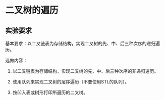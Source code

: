 # 二叉树的遍历

## 实验要求

基本要求：以二叉链表为存储结构，实现二叉树的先、中、后三种次序的递归遍历。

选做内容：

1. 以二叉链表为存储结构，实现二叉树的先、中、后三种次序的非递归遍历。

2. 使用队列来实现二叉树的层序遍历（不要使用STL的队列）。

3. 按凹入表或树形打印所遍历的二叉树。